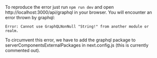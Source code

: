 To reproduce the error just run `npm run dev` and open http://localhost:3000/api/graphql in your browser. You will encounter an error thrown by graphql:

```
Error: Cannot use GraphQLNonNull "String!" from another module or realm.
```

To circumvent this error, we have to add the graphql package to serverComponentsExternalPackages in next.config.js (this is currently commented out).
